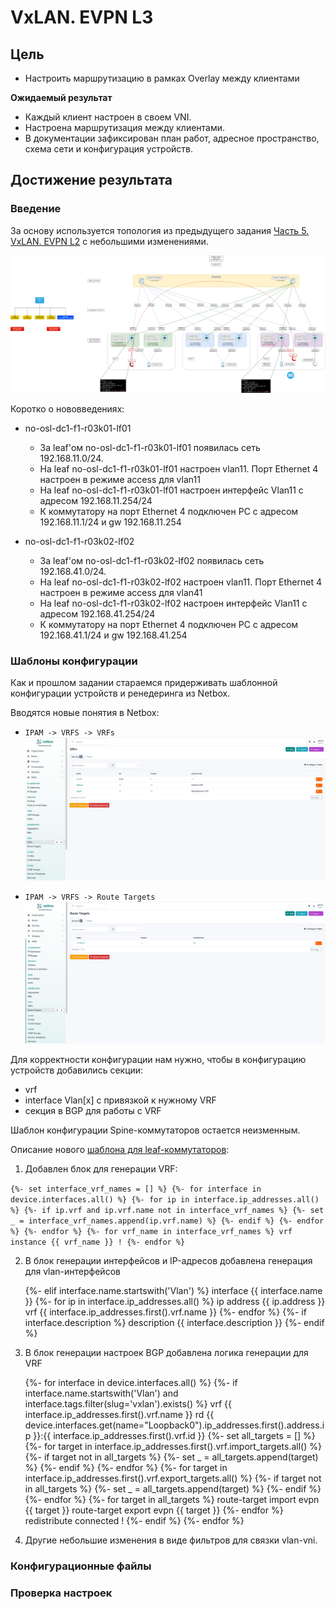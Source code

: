 # VxLAN. EVPN L3

## Цель

* Настроить маршрутизацию в рамках Overlay между клиентами

**Ожидаемый результат**
* Каждый клиент настроен в своем VNI.
* Настроена маршрутизация между клиентами.
* В документации зафиксирован план работ, адресное пространство, схема сети и конфигурация устройств.

## Достижение результата

### Введение
За основу используется топология из предыдущего задания [Часть 5. VxLAN. EVPN L2](https://github.com/anton-sap/otus-dc-network-design/tree/master/HW-5%20-%20VxLAN%20EVPN%20L2) с небольшими изменениями.

![](images/HW-6-map.png)

Коротко о нововведениях:
* no-osl-dc1-f1-r03k01-lf01
  * За leaf'ом no-osl-dc1-f1-r03k01-lf01 появилась сеть 192.168.11.0/24.
  * На leaf no-osl-dc1-f1-r03k01-lf01 настроен vlan11. Порт Ethernet 4 настроен в режиме access для vlan11
  * На leaf no-osl-dc1-f1-r03k01-lf01 настроен интерфейс Vlan11 с адресом 192.168.11.254/24
  * К коммутатору на порт Ethernet 4 подключен PC с адресом 192.168.11.1/24 и gw 192.168.11.254

* no-osl-dc1-f1-r03k02-lf02
    * За leaf'ом no-osl-dc1-f1-r03k02-lf02 появилась сеть 192.168.41.0/24.
    * На leaf no-osl-dc1-f1-r03k02-lf02 настроен vlan11. Порт Ethernet 4 настроен в режиме access для vlan41
    * На leaf no-osl-dc1-f1-r03k02-lf02 настроен интерфейс Vlan11 с адресом 192.168.41.254/24
    * К коммутатору на порт Ethernet 4 подключен PC с адресом 192.168.41.1/24 и gw 192.168.41.254

### Шаблоны конфигурации

Как и прошлом задании стараемся придерживать шаблонной конфигурации устройств и ренедеринга из Netbox.

Вводятся новые понятия в Netbox:
* `IPAM -> VRFS -> VRFs`
![](images/netbox_vrfs.png)

* `IPAM -> VRFS -> Route Targets`
![](images/netbox_route_targets.png)

Для корректности конфигурации нам нужно, чтобы в конфигурацию устройств добавились секции:
* vrf
* interface Vlan[x] с привязкой к нужному VRF
* секция в BGP для работы с VRF

Шаблон конфигурации Spine-коммутаторов остается неизменным.

Описание нового [шаблона для leaf-коммутаторов](files/hw6_netbox_leaf_bgp_template.jinja2):
1. Добавлен блок для генерации VRF:

`
{%- set interface_vrf_names = [] %}
{%- for interface in device.interfaces.all() %}
    {%- for ip in interface.ip_addresses.all() %}
        {%- if ip.vrf and ip.vrf.name not in interface_vrf_names %}
            {%- set _ = interface_vrf_names.append(ip.vrf.name) %}
        {%- endif %}
    {%- endfor %}
{%- endfor %}
{%- for vrf_name in interface_vrf_names %}
vrf instance {{ vrf_name }}
!
{%- endfor %}
`

2. В блок генерации интерфейсов и IP-адресов добавлена генерация для vlan-интерфейсов 


      {%- elif interface.name.startswith('Vlan') %}
    interface {{ interface.name }}
        {%- for ip in interface.ip_addresses.all() %}
      ip address {{ ip.address }}
      vrf {{ interface.ip_addresses.first().vrf.name }}
        {%- endfor %}
        {%- if interface.description %}
      description {{ interface.description }}
        {%- endif %}

3. В блок генерации настроек BGP добавлена логика генерации для VRF


    {%- for interface in device.interfaces.all() %}
      {%- if interface.name.startswith('Vlan') and interface.tags.filter(slug='vxlan').exists() %}
       vrf {{ interface.ip_addresses.first().vrf.name }}
          rd {{ device.interfaces.get(name="Loopback0").ip_addresses.first().address.ip }}:{{ interface.ip_addresses.first().vrf.id }}
          {%- set all_targets = [] %}
          {%- for target in interface.ip_addresses.first().vrf.import_targets.all() %}
            {%- if target not in all_targets %}
              {%- set _ = all_targets.append(target) %}
            {%- endif %}
          {%- endfor %}
          {%- for target in interface.ip_addresses.first().vrf.export_targets.all() %}
            {%- if target not in all_targets %}
              {%- set _ = all_targets.append(target) %}
            {%- endif %}
          {%- endfor %}
          {%- for target in all_targets %}
          route-target import evpn {{ target }}
          route-target export evpn {{ target }}
          {%- endfor %}
          redistribute connected
        !
      {%- endif %}
    {%- endfor %}

4. Другие небольшие изменения в виде фильтров для связки vlan-vni.

### Конфигурационные файлы



### Проверка настроек